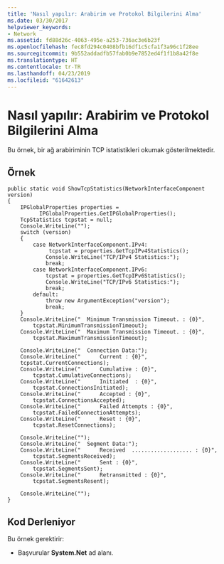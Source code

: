 ```yaml
---
title: 'Nasıl yapılır: Arabirim ve Protokol Bilgilerini Alma'
ms.date: 03/30/2017
helpviewer_keywords:
- Network
ms.assetid: fd88d26c-4063-495e-a253-736ac3e6b23f
ms.openlocfilehash: fec8fd294c0408bfb16df1c5cfa1f3a96c1f28ee
ms.sourcegitcommit: 9b552addadfb57fab0b9e7852ed4f1f1b8a42f8e
ms.translationtype: HT
ms.contentlocale: tr-TR
ms.lasthandoff: 04/23/2019
ms.locfileid: "61642613"
---
```

# <a name="how-to-get-interface-and-protocol-information"></a>Nasıl yapılır: Arabirim ve Protokol Bilgilerini Alma
Bu örnek, bir ağ arabiriminin TCP istatistikleri okumak gösterilmektedir.  
  
## <a name="example"></a>Örnek  
  
```  
public static void ShowTcpStatistics(NetworkInterfaceComponent version)  
{  
    IPGlobalProperties properties =  
          IPGlobalProperties.GetIPGlobalProperties();  
    TcpStatistics tcpstat = null;  
    Console.WriteLine("");  
    switch (version)  
    {  
        case NetworkInterfaceComponent.IPv4:  
             tcpstat = properties.GetTcpIPv4Statistics();  
            Console.WriteLine("TCP/IPv4 Statistics:");  
            break;  
        case NetworkInterfaceComponent.IPv6:  
            tcpstat = properties.GetTcpIPv6Statistics();  
            Console.WriteLine("TCP/IPv6 Statistics:");  
            break;  
        default:  
            throw new ArgumentException("version");  
            break;  
    }  
    Console.WriteLine("  Minimum Transmission Timeout. : {0}",   
        tcpstat.MinimumTransmissionTimeout);  
    Console.WriteLine("  Maximum Transmission Timeout. : {0}",   
        tcpstat.MaximumTransmissionTimeout);  
  
    Console.WriteLine("  Connection Data:");  
    Console.WriteLine("      Current : {0}",   
    tcpstat.CurrentConnections);  
    Console.WriteLine("      Cumulative : {0}",   
        tcpstat.CumulativeConnections);  
    Console.WriteLine("      Initiated  : {0}",   
        tcpstat.ConnectionsInitiated);  
    Console.WriteLine("      Accepted : {0}",   
        tcpstat.ConnectionsAccepted);  
    Console.WriteLine("      Failed Attempts : {0}",   
        tcpstat.FailedConnectionAttempts);  
    Console.WriteLine("      Reset : {0}",   
        tcpstat.ResetConnections);  
  
    Console.WriteLine("");  
    Console.WriteLine("  Segment Data:");  
    Console.WriteLine("      Received  ................... : {0}",   
        tcpstat.SegmentsReceived);  
    Console.WriteLine("      Sent : {0}",   
        tcpstat.SegmentsSent);  
    Console.WriteLine("      Retransmitted : {0}",   
        tcpstat.SegmentsResent);  
  
    Console.WriteLine("");  
}  
```  
  
## <a name="compiling-the-code"></a>Kod Derleniyor  
 Bu örnek gerektirir:  
  
- Başvurular **System.Net** ad alanı.
